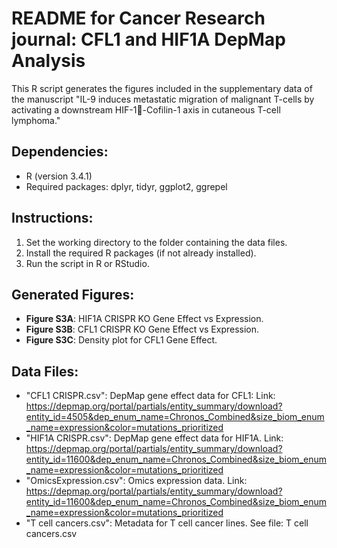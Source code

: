 # README for Cancer Research journal: CFL1 and HIF1A DepMap Analysis

This R script generates the figures included in the supplementary data of the manuscript 
"IL-9 induces metastatic migration of malignant T-cells by activating a downstream HIF-1-Cofilin-1 axis in cutaneous T-cell lymphoma."

## Dependencies:
- R (version 3.4.1)
- Required packages: dplyr, tidyr, ggplot2, ggrepel

## Instructions:
1. Set the working directory to the folder containing the data files.
2. Install the required R packages (if not already installed).
3. Run the script in R or RStudio.

## Generated Figures:
- **Figure S3A**: HIF1A CRISPR KO Gene Effect vs Expression.
- **Figure S3B**: CFL1 CRISPR KO Gene Effect vs Expression.
- **Figure S3C**: Density plot for CFL1 Gene Effect.

## Data Files:
- "CFL1 CRISPR.csv": DepMap gene effect data for CFL1: 
Link: https://depmap.org/portal/partials/entity_summary/download?entity_id=4505&dep_enum_name=Chronos_Combined&size_biom_enum_name=expression&color=mutations_prioritized
- "HIF1A CRISPR.csv": DepMap gene effect data for HIF1A.
Link:
https://depmap.org/portal/partials/entity_summary/download?entity_id=11600&dep_enum_name=Chronos_Combined&size_biom_enum_name=expression&color=mutations_prioritized
- "OmicsExpression.csv": Omics expression data. 
Link:
https://depmap.org/portal/partials/entity_summary/download?entity_id=11600&dep_enum_name=Chronos_Combined&size_biom_enum_name=expression&color=mutations_prioritized
- "T cell cancers.csv": Metadata for T cell cancer lines.
See file: T cell cancers.csv

